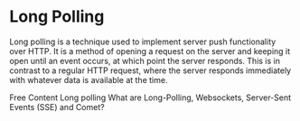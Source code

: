 # Long Polling

Long polling is a technique used to implement server push functionality over HTTP. It is a method of opening a request on the server and keeping it open until an event occurs, at which point the server responds. This is in contrast to a regular HTTP request, where the server responds immediately with whatever data is available at the time.

<ResourceGroupTitle>Free Content</ResourceGroupTitle>
<BadgeLink colorScheme='yellow' badgeText='Read' href='https://javascript.info/long-polling'>Long polling</BadgeLink>
<BadgeLink colorScheme='yellow' badgeText='Read' href='https://stackoverflow.com/questions/11077857/what-are-long-polling-websockets-server-sent-events-sse-and-comet'>What are Long-Polling, Websockets, Server-Sent Events (SSE) and Comet?</BadgeLink>
